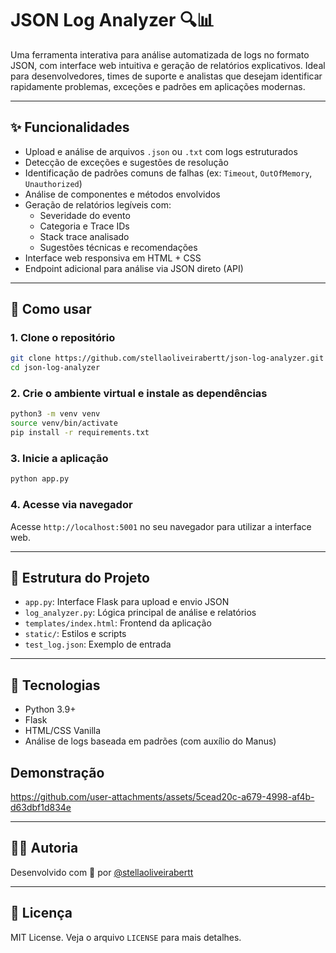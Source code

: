 # JSON Log Analyzer 🔍📊

Uma ferramenta interativa para análise automatizada de logs no formato JSON, com interface web intuitiva e geração de relatórios explicativos. Ideal para desenvolvedores, times de suporte e analistas que desejam identificar rapidamente problemas, exceções e padrões em aplicações modernas.

---

## ✨ Funcionalidades

- Upload e análise de arquivos `.json` ou `.txt` com logs estruturados
- Detecção de exceções e sugestões de resolução
- Identificação de padrões comuns de falhas (ex: `Timeout`, `OutOfMemory`, `Unauthorized`)
- Análise de componentes e métodos envolvidos
- Geração de relatórios legíveis com:
  - Severidade do evento
  - Categoria e Trace IDs
  - Stack trace analisado
  - Sugestões técnicas e recomendações
- Interface web responsiva em HTML + CSS
- Endpoint adicional para análise via JSON direto (API)

---

## 🚀 Como usar

### 1. Clone o repositório
```bash
git clone https://github.com/stellaoliveirabertt/json-log-analyzer.git
cd json-log-analyzer
```

### 2. Crie o ambiente virtual e instale as dependências
```bash
python3 -m venv venv
source venv/bin/activate
pip install -r requirements.txt
```

### 3. Inicie a aplicação
```bash
python app.py
```

### 4. Acesse via navegador
Acesse `http://localhost:5001` no seu navegador para utilizar a interface web.

---

## 📂 Estrutura do Projeto

- `app.py`: Interface Flask para upload e envio JSON
- `log_analyzer.py`: Lógica principal de análise e relatórios
- `templates/index.html`: Frontend da aplicação
- `static/`: Estilos e scripts
- `test_log.json`: Exemplo de entrada

---

## 🧠 Tecnologias

- Python 3.9+
- Flask
- HTML/CSS Vanilla
- Análise de logs baseada em padrões (com auxílio do Manus)

## Demonstração

https://github.com/user-attachments/assets/5cead20c-a679-4998-af4b-d63dbf1d834e

---

## 🧑‍💻 Autoria

Desenvolvido com 💙 por [@stellaoliveirabertt](https://github.com/stellaoliveirabertt)

---

## 📄 Licença

MIT License. Veja o arquivo `LICENSE` para mais detalhes.
